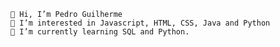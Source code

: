 

    👋 Hi, I’m Pedro Guilherme
    👀 I’m interested in Javascript, HTML, CSS, Java and Python
    🌱 I’m currently learning SQL and Python.

